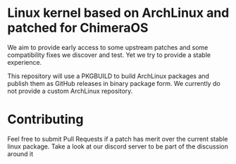 # Linux kernel based on ArchLinux and patched for ChimeraOS

We aim to provide early access to some upstream patches and some compatibility
fixes we discover and test. Yet we try to provide a stable experience.

This repository will use a PKGBUILD to build ArchLinux packages and publish
them as GitHub releases in binary package form. We currently do not provide a
custom ArchLinux repository.

# Contributing

Feel free to submit Pull Requests if a patch has merit over the current stable
linux package. Take a look at our discord server to be part of the discussion
around it
